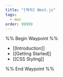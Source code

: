 ```yaml
---
title: "[목차] Next.js"
tags:
  - moc
order: 99999
---
```

%% Begin Waypoint %%
- [[Introduction]]
- [[Getting Started]]
- [[CSS Styling]]

%% End Waypoint %%